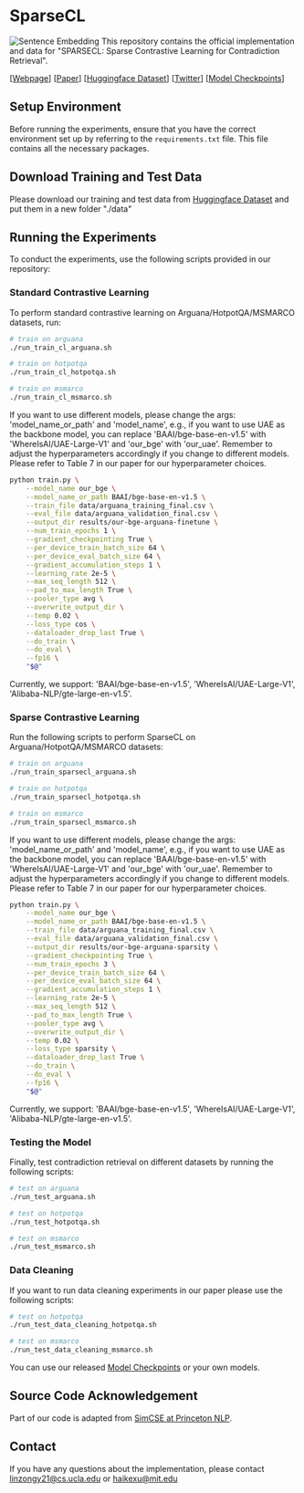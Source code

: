 # SparseCL
![Sentence Embedding](https://img.shields.io/badge/sentence-embedding-green)
This repository contains the official implementation and data for "SPARSECL: Sparse Contrastive Learning for
Contradiction Retrieval".

[[Webpage](https://sparsecl.github.io/)] [[Paper](https://arxiv.org/pdf/2406.10746)] [[Huggingface Dataset](https://huggingface.co/SparseCL/all-train-dev-test-data)] [[Twitter](TBD)] [[Model Checkpoints](https://huggingface.co/SparseCL)]

## Setup Environment

Before running the experiments, ensure that you have the correct environment set up by referring to the `requirements.txt` file. This file contains all the necessary packages.

## Download Training and Test Data

Please download our training and test data from [Huggingface Dataset](https://huggingface.co/SparseCL/all-train-dev-test-data) and put them in a new folder "./data"

## Running the Experiments

To conduct the experiments, use the following scripts provided in our repository:

### Standard Contrastive Learning
To perform standard contrastive learning on Arguana/HotpotQA/MSMARCO datasets, run:
```bash
# train on arguana
./run_train_cl_arguana.sh

# train on hotpotqa
./run_train_cl_hotpotqa.sh

# train on msmarco
./run_train_cl_msmarco.sh
```
If you want to use different models, please change the args: 'model_name_or_path' and 'model_name',
e.g., if you want to use UAE as the backbone model, you can replace 'BAAI/bge-base-en-v1.5' with 'WhereIsAI/UAE-Large-V1' and 'our_bge' with 'our_uae'. Remember to adjust the hyperparameters accordingly if you change to different models. Please refer to Table 7 in our paper for our hyperparameter choices.
```bash
python train.py \
    --model_name our_bge \
    --model_name_or_path BAAI/bge-base-en-v1.5 \
    --train_file data/arguana_training_final.csv \
    --eval_file data/arguana_validation_final.csv \
    --output_dir results/our-bge-arguana-finetune \
    --num_train_epochs 1 \
    --gradient_checkpointing True \
    --per_device_train_batch_size 64 \
    --per_device_eval_batch_size 64 \
    --gradient_accumulation_steps 1 \
    --learning_rate 2e-5 \
    --max_seq_length 512 \
    --pad_to_max_length True \
    --pooler_type avg \
    --overwrite_output_dir \
    --temp 0.02 \
    --loss_type cos \
    --dataloader_drop_last True \
    --do_train \
    --do_eval \
    --fp16 \
    "$@"
```
Currently, we support: 'BAAI/bge-base-en-v1.5', 'WhereIsAI/UAE-Large-V1', 'Alibaba-NLP/gte-large-en-v1.5'.
### Sparse Contrastive Learning

Run the following scripts to perform SparseCL on Arguana/HotpotQA/MSMARCO datasets:
```bash
# train on arguana
./run_train_sparsecl_arguana.sh

# train on hotpotqa
./run_train_sparsecl_hotpotqa.sh

# train on msmarco
./run_train_sparsecl_msmarco.sh
```
If you want to use different models, please change the args: 'model_name_or_path' and 'model_name',
e.g., if you want to use UAE as the backbone model, you can replace 'BAAI/bge-base-en-v1.5' with 'WhereIsAI/UAE-Large-V1' and 'our_bge' with 'our_uae'. Remember to adjust the hyperparameters accordingly if you change to different models. Please refer to Table 7 in our paper for our hyperparameter choices.
```bash
python train.py \
    --model_name our_bge \
    --model_name_or_path BAAI/bge-base-en-v1.5 \
    --train_file data/arguana_training_final.csv \
    --eval_file data/arguana_validation_final.csv \
    --output_dir results/our-bge-arguana-sparsity \
    --gradient_checkpointing True \
    --num_train_epochs 3 \
    --per_device_train_batch_size 64 \
    --per_device_eval_batch_size 64 \
    --gradient_accumulation_steps 1 \
    --learning_rate 2e-5 \
    --max_seq_length 512 \
    --pad_to_max_length True \
    --pooler_type avg \
    --overwrite_output_dir \
    --temp 0.02 \
    --loss_type sparsity \
    --dataloader_drop_last True \
    --do_train \
    --do_eval \
    --fp16 \
    "$@"
```
Currently, we support: 'BAAI/bge-base-en-v1.5', 'WhereIsAI/UAE-Large-V1', 'Alibaba-NLP/gte-large-en-v1.5'.
### Testing the Model

Finally, test contradiction retrieval on different datasets by running the following scripts:
```bash
# test on arguana
./run_test_arguana.sh

# test on hotpotqa
./run_test_hotpotqa.sh

# test on msmarco
./run_test_msmarco.sh
```

### Data Cleaning
If you want to run data cleaning experiments in our paper please use the following scripts:
```bash
# test on hotpotqa
./run_test_data_cleaning_hotpotqa.sh

# test on msmarco
./run_test_data_cleaning_msmarco.sh
```

You can use our released [Model Checkpoints](https://huggingface.co/SparseCL) or your own models. 
## Source Code Acknowledgement

Part of our code is adapted from [SimCSE at Princeton NLP](https://github.com/princeton-nlp/SimCSE).


## Contact
If you have any questions about the implementation, please contact linzongy21@cs.ucla.edu or haikexu@mit.edu
